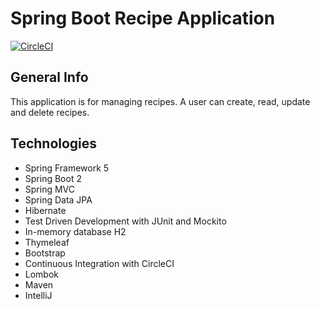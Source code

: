 # Spring Boot Recipe Application

[![CircleCI](https://circleci.com/gh/fedorovsf/spring5-recipe-app.svg?style=svg)](https://circleci.com/gh/fedorovsf/spring5-recipe-app)

## General Info
This application is for managing recipes. A user can create, read, update and delete recipes. 

## Technologies
* Spring Framework 5
* Spring Boot 2
* Spring MVC
* Spring Data JPA
* Hibernate
* Test Driven Development with JUnit and Mockito
* In-memory database H2
* Thymeleaf
* Bootstrap
* Continuous Integration with CircleCI
* Lombok
* Maven
* IntelliJ
